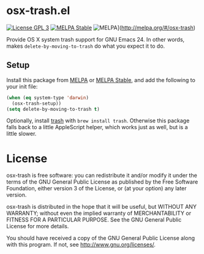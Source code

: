 # osx-trash.el

[![License GPL 3][badge-gpl3]][COPYING]
[![MELPA Stable](http://stable.melpa.org/packages/osx-trash-badge.svg)](http://stable.melpa.org/#/osx-trash)
![MELPA](http://melpa.org/packages/osx-trash-badge.svg)](http://melpa.org/#/osx-trash)

Provide OS X system trash support for GNU Emacs 24.  In other words, makes
`delete-by-moving-to-trash` do what you expect it to do.

[badge-gpl3]: https://img.shields.io/badge/license-GPL_3-blue.svg
[COPYING]: https://github.com/lunaryorn/osx-trash.el/blob/master/COPYING

Setup
-----

Install this package from [MELPA][] or [MELPA Stable][], and add the following
to your init file:

```cl
(when (eq system-type 'darwin)
  (osx-trash-setup))
(setq delete-by-moving-to-trash t)
```

Optionally, install [trash][] with `brew install trash`.  Otherwise this package
falls back to a little AppleScript helper, which works just as well, but is a
little slower.

[MELPA]: http://melpa.org
[MELPA Stable]: http://stable.melpa.org
[trash]: https://github.com/ali-rantakari/trash

License
=======

osx-trash is free software: you can redistribute it and/or modify it under the
terms of the GNU General Public License as published by the Free Software
Foundation, either version 3 of the License, or (at your option) any later
version.

osx-trash is distributed in the hope that it will be useful, but WITHOUT ANY
WARRANTY; without even the implied warranty of MERCHANTABILITY or FITNESS FOR A
PARTICULAR PURPOSE.  See the GNU General Public License for more details.

You should have received a copy of the GNU General Public License along with
this program.  If not, see <http://www.gnu.org/licenses/>.
